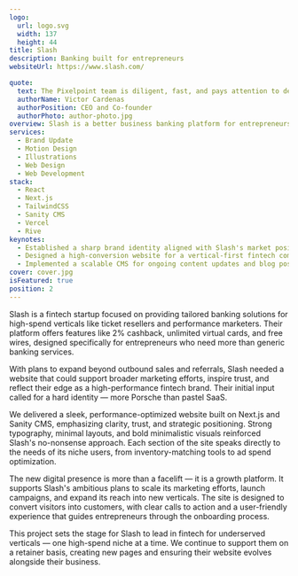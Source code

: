 ```yaml
---
logo:
  url: logo.svg
  width: 137
  height: 44
title: Slash
description: Banking built for entrepreneurs
websiteUrl: https://www.slash.com/

quote:
  text: The Pixelpoint team is diligent, fast, and pays attention to detail. We couldn't be happier with the final product and look forward to continuing to work with them.
  authorName: Victor Cardenas
  authorPosition: CEO and Co-founder
  authorPhoto: author-photo.jpg
overview: Slash is a better business banking platform for entrepreneurs. 2% cashback, unlimited virtual cards, free wires, and more.
services:
  - Brand Update
  - Motion Design
  - Illustrations
  - Web Design
  - Web Development
stack:
  - React
  - Next.js
  - TailwindCSS
  - Sanity CMS
  - Vercel
  - Rive
keynotes:
  - Established a sharp brand identity aligned with Slash's market positioning
  - Designed a high-conversion website for a vertical-first fintech company
  - Implemented a scalable CMS for ongoing content updates and blog posts
cover: cover.jpg
isFeatured: true
position: 2
---
```


Slash is a fintech startup focused on providing tailored banking solutions for high-spend verticals like ticket resellers and performance marketers. Their platform offers features like 2% cashback, unlimited virtual cards, and free wires, designed specifically for entrepreneurs who need more than generic banking services.

With plans to expand beyond outbound sales and referrals, Slash needed a website that could support broader marketing efforts, inspire trust, and reflect their edge as a high-performance fintech brand. Their initial input called for a hard identity — more Porsche than pastel SaaS.

We delivered a sleek, performance-optimized website built on Next.js and Sanity CMS, emphasizing clarity, trust, and strategic positioning. Strong typography, minimal layouts, and bold minimalistic visuals reinforced Slash's no-nonsense approach. Each section of the site speaks directly to the needs of its niche users, from inventory-matching tools to ad spend optimization.

The new digital presence is more than a facelift — it is a growth platform. It supports Slash's ambitious plans to scale its marketing efforts, launch campaigns, and expand its reach into new verticals. The site is designed to convert visitors into customers, with clear calls to action and a user-friendly experience that guides entrepreneurs through the onboarding process.

This project sets the stage for Slash to lead in fintech for underserved verticals — one high-spend niche at a time. We continue to support them on a retainer basis, creating new pages and ensuring their website evolves alongside their business.
